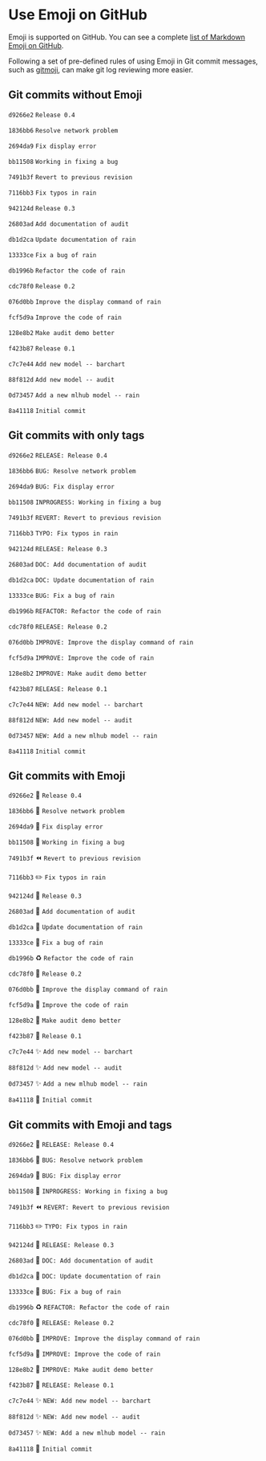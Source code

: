 # Use Emoji on GitHub #

Emoji is supported on GitHub.  You can see a complete [list of
Markdown Emoji on
GitHub](https://www.webpagefx.com/tools/emoji-cheat-sheet/).

Following a set of pre-defined rules of using Emoji in Git commit
messages, such as [gitmoji](https://gitmoji.carloscuesta.me), can make
git log reviewing more easier.


## Git commits without Emoji ##

`d9266e2` `Release 0.4`

`1836bb6` `Resolve network problem`

`2694da9` `Fix display error`

`bb11508` `Working in fixing a bug`

`7491b3f` `Revert to previous revision`

`7116bb3` `Fix typos in rain`

`942124d` `Release 0.3`

`26803ad` `Add documentation of audit`

`db1d2ca` `Update documentation of rain`

`13333ce` `Fix a bug of rain`

`db1996b` `Refactor the code of rain`

`cdc78f0` `Release 0.2`

`076d0bb` `Improve the display command of rain`

`fcf5d9a` `Improve the code of rain`

`128e8b2` `Make audit demo better`

`f423b87` `Release 0.1`

`c7c7e44` `Add new model -- barchart`

`88f812d` `Add new model -- audit`

`0d73457` `Add a new mlhub model -- rain`

`8a41118` `Initial commit`


## Git commits with only tags ##

`d9266e2` `RELEASE: Release 0.4`

`1836bb6` `BUG: Resolve network problem`

`2694da9` `BUG: Fix display error`

`bb11508` `INPROGRESS: Working in fixing a bug`

`7491b3f` `REVERT: Revert to previous revision`

`7116bb3` `TYPO: Fix typos in rain`

`942124d` `RELEASE: Release 0.3`

`26803ad` `DOC: Add documentation of audit`

`db1d2ca` `DOC: Update documentation of rain`

`13333ce` `BUG: Fix a bug of rain`

`db1996b` `REFACTOR: Refactor the code of rain`

`cdc78f0` `RELEASE: Release 0.2`

`076d0bb` `IMPROVE: Improve the display command of rain`

`fcf5d9a` `IMPROVE: Improve the code of rain`

`128e8b2` `IMPROVE: Make audit demo better`

`f423b87` `RELEASE: Release 0.1`

`c7c7e44` `NEW: Add new model -- barchart`

`88f812d` `NEW: Add new model -- audit`

`0d73457` `NEW: Add a new mlhub model -- rain`

`8a41118` `Initial commit`


## Git commits with Emoji ##

`d9266e2` :bookmark: `Release 0.4`

`1836bb6` :bug: `Resolve network problem`

`2694da9` :bug: `Fix display error`

`bb11508` :construction: `Working in fixing a bug`

`7491b3f` :rewind: `Revert to previous revision`

`7116bb3` :pencil2: `Fix typos in rain`

`942124d` :bookmark: `Release 0.3`

`26803ad` :book: `Add documentation of audit`

`db1d2ca` :book: `Update documentation of rain`

`13333ce` :bug: `Fix a bug of rain`

`db1996b` :recycle: `Refactor the code of rain`

`cdc78f0` :bookmark: `Release 0.2`

`076d0bb` :art: `Improve the display command of rain`

`fcf5d9a` :art: `Improve the code of rain`

`128e8b2` :art: `Make audit demo better`

`f423b87` :bookmark: `Release 0.1`

`c7c7e44` :sparkles: `Add new model -- barchart`

`88f812d` :sparkles: `Add new model -- audit`

`0d73457` :sparkles: `Add a new mlhub model -- rain`

`8a41118` :tada: `Initial commit`


## Git commits with Emoji and tags ##

`d9266e2` :bookmark: `RELEASE: Release 0.4`

`1836bb6` :bug: `BUG: Resolve network problem`

`2694da9` :bug: `BUG: Fix display error`

`bb11508` :construction: `INPROGRESS: Working in fixing a bug`

`7491b3f` :rewind: `REVERT: Revert to previous revision`

`7116bb3` :pencil2: `TYPO: Fix typos in rain`

`942124d` :bookmark: `RELEASE: Release 0.3`

`26803ad` :book: `DOC: Add documentation of audit`

`db1d2ca` :book: `DOC: Update documentation of rain`

`13333ce` :bug: `BUG: Fix a bug of rain`

`db1996b` :recycle: `REFACTOR: Refactor the code of rain`

`cdc78f0` :bookmark: `RELEASE: Release 0.2`

`076d0bb` :art: `IMPROVE: Improve the display command of rain`

`fcf5d9a` :art: `IMPROVE: Improve the code of rain`

`128e8b2` :art: `IMPROVE: Make audit demo better`

`f423b87` :bookmark: `RELEASE: Release 0.1`

`c7c7e44` :sparkles: `NEW: Add new model -- barchart`

`88f812d` :sparkles: `NEW: Add new model -- audit`

`0d73457` :sparkles: `NEW: Add a new mlhub model -- rain`

`8a41118` :tada: `Initial commit`
